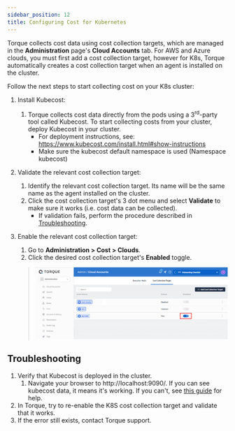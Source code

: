 ```yaml
---
sidebar_position: 12
title: Configuring Cost for Kubernetes
---
```



Torque collects cost data using cost collection targets, which are managed in the __Administration__ page's __Cloud Accounts__ tab. For AWS and Azure clouds, you must first add a cost collection target, however for K8s, Torque automatically creates a cost collection target when an agent is installed on the cluster. 

Follow the next steps to start collecting cost on your K8s cluster:

1. Install Kubecost: 
   1. Torque collects cost data directly from the pods using a 3<sup>rd</sup>-party tool called Kubecost. To start collecting costs from your cluster, deploy Kubecost in your cluster.
      * For deployment instructions, see: https://www.kubecost.com/install.html#show-instructions
      * Make sure the kubecost default namespace is used (Namespace kubecost)
2. Validate the relevant cost collection target:
   1. Identify the relevant cost collection target. Its name will be the same name as the agent installed on the cluster. 
   2. Click the cost collection target's 3 dot menu and select __Validate__ to make sure it works (i.e. cost data can be collected).
      * If validation fails, perform the procedure described in [Troubleshooting](#troubleshooting).
3. Enable the relevant cost collection target:
   1. Go to __Administration > Cost > Clouds__.
   2. Click the desired cost collection target's __Enabled__ toggle.

     > ![Locale Dropdown](/img/enable-cost-target.png)

## Troubleshooting
   
1. Verify that Kubecost is deployed in the cluster. 
   1. Navigate your browser to http://localhost:9090/. If you can see kubecost data, it means it's working. If you can't, see [this guide](https://docs.kubecost.com/troubleshooting/troubleshoot-install) for help.
2. In Torque, try to re-enable the K8S cost collection target and validate that it works.
3. If the error still exists, contact Torque support.
